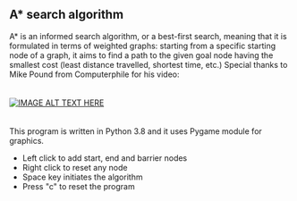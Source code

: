 ## A* search algorithm

A* is an informed search algorithm, or a best-first search, meaning that it is formulated in terms of weighted graphs: starting from a specific starting node of a graph, it aims to find a path to the given goal node having the smallest cost (least distance travelled, shortest time, etc.)
Special thanks to Mike Pound from Computerphile for his video:<br><br><br>
[![IMAGE ALT TEXT HERE](https://img.youtube.com/vi/ySN5Wnu88nE/0.jpg)](https://www.youtube.com/watch?v=ySN5Wnu88nE)
<br><br><br>
This program is written in Python 3.8 and it uses Pygame module for graphics.

- Left click to add start, end and barrier nodes
- Right click to reset any node
- Space key initiates the algorithm
- Press "c" to reset the program